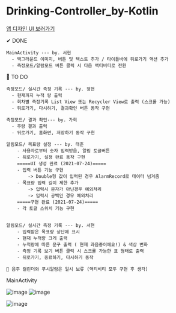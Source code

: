 # Drinking-Controller_by-Kotlin

[앱 디자인 UI 보러가기](https://xd.adobe.com/view/60ebbbf1-3937-4249-83f1-eb39b67fc7c1-35b8/screen/0ca46740-12ed-4ccf-8a70-f8d656cc1de5)  

✔ DONE  
```
MainActivity --- by. 서현
  - 백그라운드 이미지, 버튼 및 텍스트 추가 / 타이틀바에 뒤로가기 액션 추가
  - 측정모드/알람모드 버튼 클릭 시 다음 액티비티로 전환
```

📌 TO DO
```
측정모드/ 실시간 측정 기록 --- by. 정현
  - 현재까지 누적 량 출력
  - 회차별 측정기록 List View 또는 Recycler View로 출력 (스크롤 가능)
  - 뒤로가기, 다시하기, 결과확인 버튼 동작 구현  

측정모드/ 결과 확인--- by. 가희
  - 주량 결과 출력
  - 뒤로가기, 홈화면, 저장하기 동작 구현  

알림모드/ 목표량 설정 --- by. 태훈
    - 사용자로부터 숫자 입력받음, 알림 토글버튼
    - 뒤로가기, 설정 완료 동작 구현
    =====UI 생성 완료 (2021-07-24)=====
    - 입력 버튼 기능 구현
        -> Double형 값이 입력된 경우 AlarmRecord로 데이터 넘겨줌
    - 목표량 입력 길이 제한 추가
        -> 입력시 문자가 아닌경우 예외처리
        -> 입력시 공백인 경우 예외처리
    =====구현 완료 (2021-07-24)=====
    - 각 토글 스위치 기능 구현


알림모드/ 실시간 측정 기록 --- by. 서현
    - 입력받은 목표량 상단에 표시
    - 현재 누적량 크게 출력
    - 누적량에 따른 문구 출력 ( 현재 과음중이에요!) & 색상 변화
    - 측정 기록 보기 버튼 클릭 시 스크롤 가능한 표 형태로 출력
    - 뒤로가기, 종료하기, 다시하기 동작
      
📢 음주 캘린더와 푸시알람은 일시 보류 (액티비티 모두 구현 후 생각)
```  
MainActivity

![image](https://user-images.githubusercontent.com/61939286/126676979-41454819-a81d-4c53-a375-3420303f1e8f.png)
![image](https://user-images.githubusercontent.com/61939286/126677046-d7fab023-175e-4405-962e-70a91c65d37b.png)

![image](https://user-images.githubusercontent.com/61939286/126653687-91e7c8da-1ec5-40a6-88c3-3ef3164e4bba.png)

